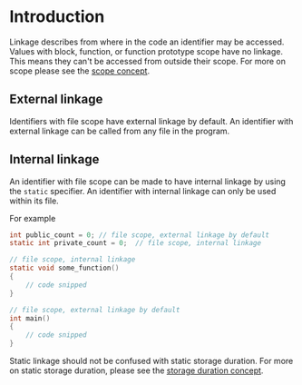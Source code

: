 # Introduction

Linkage describes from where in the code an identifier may be accessed.
Values with block, function, or function prototype scope have no linkage.
This means they can't be accessed from outside their scope.
For more on scope please see the [scope concept](../scope/introduction.md#Introduction).

## External linkage

Identifiers with file scope have external linkage by default.
An identifier with external linkage can be called from any file in the program.

## Internal linkage

An identifier with file scope can be made to have internal linkage by using the `static` specifier.
An identifier with internal linkage can only be used within its file.

For example

```c
int public_count = 0; // file scope, external linkage by default
static int private_count = 0;  // file scope, internal linkage 

// file scope, internal linkage
static void some_function()
{
    // code snipped
}

// file scope, external linkage by default
int main()
{
    // code snipped
}
```

Static linkage should not be confused with static storage duration.
For more on static storage duration, please see the [storage duration concept](https://github.com/exercism/c/blob/main/concepts/storage-class-specifiers/about.md#static-the-storage-specifier-not-to-be-confused-with-the-static-linkage-type).
